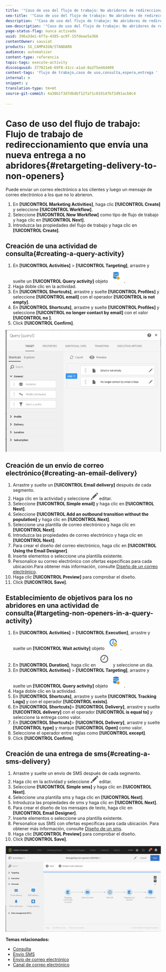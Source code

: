 ```yaml
---
title: '"Caso de uso del flujo de trabajo: No abridores de redireccionamiento"'
seo-title: '"Caso de uso del flujo de trabajo: No abridores de redireccionamiento"'
description: '"Caso de uso del flujo de trabajo: No abridores de redireccionamiento"'
seo-description: '"Caso de uso del flujo de trabajo: No abridores de redireccionamiento"'
page-status-flag: nunca activado
uuid: 396a3de1-6ffa-4385-ac9f-15fdeae5a366
contentOwner: sauviat
products: SG_CAMPAIGN/STANDARD
audience: automatizar
content-type: referencia
topic-tags: execute-activity
discoiquuid: 377821e6-69f8-41cc-a1ad-8a2f5ed4d409
context-tags: 'flujo de trabajo,caso de uso,consulta,espera,entrega '
internal: n
snippet: y
translation-type: tm+mt
source-git-commit: 4a38b1f3d7d6dbf12fa71c819147bf2d91acb0c4

---
```



# Caso de uso del flujo de trabajo: Flujo de trabajo de redireccionamiento que envía una nueva entrega a no abridores{#retargeting-delivery-to-non-openers}

Puede enviar un correo electrónico a los clientes y luego un mensaje de correo electrónico a los que no lo abrieron.

1. En **[!UICONTROL Marketing Activities]**, haga clic **[!UICONTROL Create]** y seleccione **[!UICONTROL Workflow]**.
1. Seleccione **[!UICONTROL New Workflow]** como tipo de flujo de trabajo y haga clic en **[!UICONTROL Next]**.
1. Introduzca las propiedades del flujo de trabajo y haga clic en **[!UICONTROL Create]**.

## Creación de una actividad de consulta{#creating-a-query-activity}

1. En **[!UICONTROL Activities]** &gt; **[!UICONTROL Targeting]**, arrastre y suelte un **[!UICONTROL Query activity]** objeto ![](assets/query.png).
1. Haga doble clic en la actividad.
1. En **[!UICONTROL Shortcuts]**, arrastre y suelte **[!UICONTROL Profiles]** y seleccione **[!UICONTROL email]** con el operador **[!UICONTROL is not empty]**.
1. En **[!UICONTROL Shortcuts]**, arrastre y suelte **[!UICONTROL Profiles]** y seleccione **[!UICONTROL no longer contact by email]** con el valor **[!UICONTROL no ]**.
1. Click **[!UICONTROL Confirm]**.

![](assets/wf-complement-query.png)

## Creación de un envío de correo electrónico{#creating-an-email-delivery}

1. Arrastre y suelte un **[!UICONTROL Email delivery]** después de cada segmento.
1. Haga clic en la actividad y seleccione ![](assets/edit_darkgrey-24px.png) editar.
1. Seleccione **[!UICONTROL Simple email]** y haga clic en **[!UICONTROL Next]**.
1. Seleccione **[!UICONTROL Add an outbound transition without the population]** y haga clic en **[!UICONTROL Next]**.
1. Seleccione una plantilla de correo electrónico y haga clic en **[!UICONTROL Next]**.
1. Introduzca las propiedades de correo electrónico y haga clic en **[!UICONTROL Next]**.
1. Para crear el diseño del correo electrónico, haga clic en **[!UICONTROL Using the Email Designer]**.
1. Inserte elementos o seleccione una plantilla existente.
1. Personalice su correo electrónico con ofertas específicas para cada ubicación.Para obtener más información, consulte [Diseño de un correo electrónico](../../designing/using/designing-from-scratch.md#designing-an-email-content-from-scratch).
1. Haga clic **[!UICONTROL Preview]** para comprobar el diseño.
1. Click **[!UICONTROL Save]**.

## Establecimiento de objetivos para los no abridores en una actividad de consulta{#targeting-non-openers-in-a-query-activity}

1. En **[!UICONTROL Activities]** &gt; **[!UICONTROL Execution]**, arrastre y suelte un **[!UICONTROL Wait activity]** objeto ![](assets/wait.png).
1. En **[!UICONTROL Duration]**, haga clic en ![](assets/duration-icon.png) y seleccione un día.
1. En **[!UICONTROL Activities]** &gt; **[!UICONTROL Targeting]**, arrastre y suelte un **[!UICONTROL Query activity]** objeto ![](assets/query.png).
1. Haga doble clic en la actividad.
1. En **[!UICONTROL Shortcuts]**, arrastre y suelte **[!UICONTROL Tracking Logs]** y con el operador **[!UICONTROL exists]**.
1. En **[!UICONTROL Shortcuts]**&gt; **[!UICONTROL Delivery]**, arrastre y suelte **[!UICONTROL delivery]** con el operador **[!UICONTROL is equal to]** y seleccione la entrega como valor.
1. En **[!UICONTROL Shortcuts]**&gt; **[!UICONTROL Delivery]**, arrastre y suelte **[!UICONTROL type]** y marque **[!UICONTROL Open]** como valor.
1. Seleccione el operador entre reglas como **[!UICONTROL except]**.
1. Click **[!UICONTROL Confirm]**.

## Creación de una entrega de sms{#creating-a-sms-delivery}

1. Arrastre y suelte un envío de SMS después de cada segmento.
1. Haga clic en la actividad y seleccione ![](assets/edit_darkgrey-24px.png) editar.
1. Seleccione **[!UICONTROL Simple sms]** y haga clic en **[!UICONTROL Next]**.
1. Seleccione una plantilla sms y haga clic en **[!UICONTROL Next]**.
1. Introduzca las propiedades de sms y haga clic en **[!UICONTROL Next]**.
1. Para crear el diseño de los mensajes de texto, haga clic en **[!UICONTROL Email Designer]**.
1. Inserte elementos o seleccione una plantilla existente.
1. Personalice sus SMS con ofertas específicas para cada ubicación.
Para obtener más información, consulte [Diseño de un sms](../../channels/using/creating-an-sms-message.md).
1. Haga clic **[!UICONTROL Preview]** para comprobar el diseño.
1. Click **[!UICONTROL Save]**.

![](assets/wf-retargeting-non-openers.png)

**Temas relacionados:**

* [Consulta](../../automating/using/query.md)
* [Envío SMS](../../automating/using/sms-delivery.md)
* [Envío de correo electrónico](../../automating/using/email-delivery.md)
* [Canal de correo electrónico](../../channels/using/creating-an-email.md)
